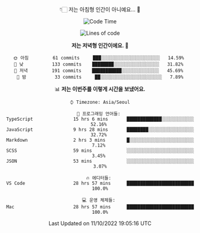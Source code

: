 <div align='center'>
 
👇🏻 저는 아침형 인간이 아니예요... 🙊
 
<!--START_SECTION:waka-->
![Code Time](http://img.shields.io/badge/Code%20Time-1%2C955%20hrs%2011%20mins-blue)

![Lines of code](https://img.shields.io/badge/%EC%A0%80%EB%8A%94%20%EC%97%AC%ED%83%9C%EA%B9%8C%EC%A7%80%20-299%20Thousand%20%EC%A4%84%EC%9D%98%20%EC%BD%94%EB%93%9C%EB%A5%BC%20%EC%9E%91%EC%84%B1%ED%96%88%EC%96%B4%EC%9A%94.-blue)

**저는 저녁형 인간이에요. 🦉** 

```text
🌞 아침         61 commits     ███░░░░░░░░░░░░░░░░░░░░░░   14.59% 
🌆 낮　         133 commits    ████████░░░░░░░░░░░░░░░░░   31.82% 
🌃 저녁         191 commits    ███████████░░░░░░░░░░░░░░   45.69% 
🌙 밤　         33 commits     ██░░░░░░░░░░░░░░░░░░░░░░░   7.89%

```


📊 **저는 이번주를 이렇게 시간을 보냈어요.** 

```text
⌚︎ Timezone: Asia/Seoul

💬 프로그래밍 언어들: 
TypeScript               15 hrs 6 mins       █████████████░░░░░░░░░░░░   52.16% 
JavaScript               9 hrs 28 mins       ████████░░░░░░░░░░░░░░░░░   32.72% 
Markdown                 2 hrs 3 mins        █░░░░░░░░░░░░░░░░░░░░░░░░   7.12% 
SCSS                     59 mins             ░░░░░░░░░░░░░░░░░░░░░░░░░   3.45% 
JSON                     53 mins             ░░░░░░░░░░░░░░░░░░░░░░░░░   3.07%

🔥 에디터들: 
VS Code                  28 hrs 57 mins      █████████████████████████   100.0%

💻 운영 체제들: 
Mac                      28 hrs 57 mins      █████████████████████████   100.0%

```


 Last Updated on 11/10/2022 19:05:16 UTC
<!--END_SECTION:waka-->
 </div>
<!---
Emewjin/Emewjin is a ✨ special ✨ repository because its `README.md` (this file) appears on your GitHub profile.
You can click the Preview link to take a look at your changes.
--->
